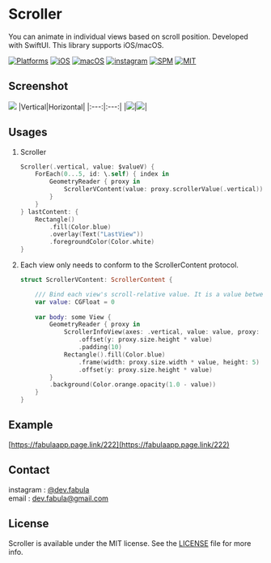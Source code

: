 # **Scroller**
You can animate in individual views based on scroll position. Developed with SwiftUI. This library supports iOS/macOS.

[![Platforms](https://img.shields.io/badge/Platforms-iOS%20%7C%20macOS-blue?style=flat-square)](https://developer.apple.com/macOS)
[![iOS](https://img.shields.io/badge/iOS-14.0-blue.svg)](https://developer.apple.com/iOS)
[![macOS](https://img.shields.io/badge/macOS-11.0-blue.svg)](https://developer.apple.com/macOS)
[![instagram](https://img.shields.io/badge/instagram-@dev.fabula-orange.svg?style=flat-square)](https://www.instagram.com/dev.fabula)
[![SPM](https://img.shields.io/badge/SPM-compatible-red?style=flat-square)](https://developer.apple.com/documentation/swift_packages/package/)
[![MIT](https://img.shields.io/badge/licenses-MIT-red.svg)](https://opensource.org/licenses/MIT)  

## Screenshot
<img src="Markdown/Scroller.gif">
|Vertical|Horizontal|
|:---:|:---:|
|<img src="Markdown/ScrollerVertical.gif">|<img src="Markdown/ScrollerHorizontal.gif">|

## Usages
1. Scroller
    ```swift
    Scroller(.vertical, value: $valueV) {
        ForEach(0...5, id: \.self) { index in
            GeometryReader { proxy in
                ScrollerVContent(value: proxy.scrollerValue(.vertical))
            }
        }
    } lastContent: {
        Rectangle()
            .fill(Color.blue)
            .overlay(Text("LastView"))
            .foregroundColor(Color.white)
    }
    ```

2. Each view only needs to conform to the ScrollerContent protocol.
    ```swift
    struct ScrollerVContent: ScrollerContent {
    
        /// Bind each view's scroll-relative value. It is a value between 0 and 1.
        var value: CGFloat = 0
        
        var body: some View {
            GeometryReader { proxy in
                ScrollerInfoView(axes: .vertical, value: value, proxy: proxy)
                    .offset(y: proxy.size.height * value)
                    .padding(10)
                Rectangle().fill(Color.blue)
                    .frame(width: proxy.size.width * value, height: 5)
                    .offset(y: proxy.size.height * value)
            }
            .background(Color.orange.opacity(1.0 - value))
        }
    }
    ```
    
## Example
[https://fabulaapp.page.link/222](https://fabulaapp.page.link/222)

## Contact
instagram : [@dev.fabula](https://www.instagram.com/dev.fabula)  
email : [dev.fabula@gmail.com](mailto:dev.fabula@gmail.com)

## License
Scroller is available under the MIT license. See the [LICENSE](LICENSE) file for more info.
